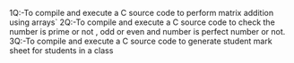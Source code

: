 1Q:-To compile and execute a C source code to perform matrix addition using arrays`
2Q:-To compile and execute a C source code to check the number is prime or not , odd or even and number is perfect number or not.
3Q:-To compile and execute a C source code to  generate student mark sheet for students in a class
